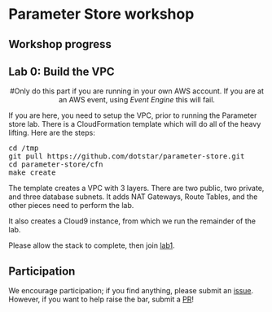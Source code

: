 # Parameter Store workshop


## Workshop progress

## Lab 0: Build the VPC

<div align="center">

#Only do this part if you are running in your own AWS account.  If you are at an AWS event, using _Event Engine_ this will fail.

</div>

If you are here, you need to setup the VPC, prior to running the Parameter store lab.  There is a CloudFormation template which will do all of the heavy lifting.  Here are the steps:

<pre>
cd /tmp
git pull https://github.com/dotstar/parameter-store.git
cd parameter-store/cfn
make create
</pre>

The template creates a VPC with 3 layers.  There are two public, two private, and three database subnets.  It adds NAT Gateways, Route Tables, and the other pieces need to perform the lab.

It also creates a Cloud9 instance, from which we run the remainder of the lab.

Please allow the stack to complete, then join [lab1](lab1).


## Participation

We encourage participation; if you find anything, please submit an [issue](https://github.com/dotstar/parameter-store/issues). However, if you want to help raise the bar, submit a [PR](https://github.com/dotstar/parameter-store/pulls)!

<!--## License

This library is licensed under the Apache 2.0 License.
-->